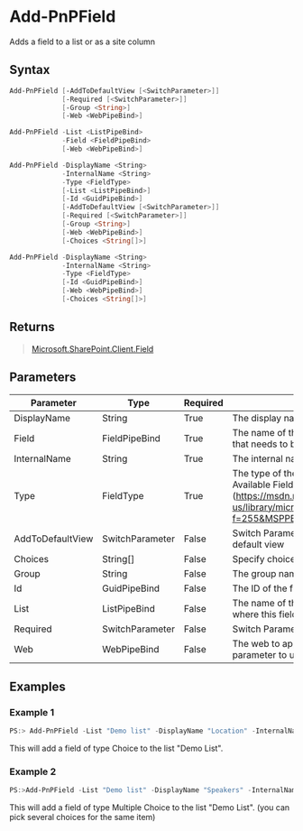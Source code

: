 # Add-PnPField
Adds a field to a list or as a site column
## Syntax
```powershell
Add-PnPField [-AddToDefaultView [<SwitchParameter>]]
             [-Required [<SwitchParameter>]]
             [-Group <String>]
             [-Web <WebPipeBind>]
```


```powershell
Add-PnPField -List <ListPipeBind>
             -Field <FieldPipeBind>
             [-Web <WebPipeBind>]
```


```powershell
Add-PnPField -DisplayName <String>
             -InternalName <String>
             -Type <FieldType>
             [-List <ListPipeBind>]
             [-Id <GuidPipeBind>]
             [-AddToDefaultView [<SwitchParameter>]]
             [-Required [<SwitchParameter>]]
             [-Group <String>]
             [-Web <WebPipeBind>]
             [-Choices <String[]>]
```


```powershell
Add-PnPField -DisplayName <String>
             -InternalName <String>
             -Type <FieldType>
             [-Id <GuidPipeBind>]
             [-Web <WebPipeBind>]
             [-Choices <String[]>]
```


## Returns
>[Microsoft.SharePoint.Client.Field](https://msdn.microsoft.com/en-us/library/microsoft.sharepoint.client.field.aspx)

## Parameters
Parameter|Type|Required|Description
---------|----|--------|-----------
|DisplayName|String|True|The display name of the field|
|Field|FieldPipeBind|True|The name of the field, its ID or an actual field object that needs to be added|
|InternalName|String|True|The internal name of the field|
|Type|FieldType|True|The type of the field like Choice, Note, MultiChoice. Available FieldTypes (https://msdn.microsoft.com/en-us/library/microsoft.sharepoint.client.fieldtype.aspx?f=255&MSPPError=-2147217396).|
|AddToDefaultView|SwitchParameter|False|Switch Parameter if this field must be added to the default view|
|Choices|String[]|False|Specify choices, only valid if the field type is Choice|
|Group|String|False|The group name to where this field belongs to|
|Id|GuidPipeBind|False|The ID of the field, must be unique|
|List|ListPipeBind|False|The name of the list, its ID or an actual list object where this field needs to be added|
|Required|SwitchParameter|False|Switch Parameter if the field is a required field|
|Web|WebPipeBind|False|The web to apply the command to. Omit this parameter to use the current web.|
## Examples

### Example 1
```powershell
PS:> Add-PnPField -List "Demo list" -DisplayName "Location" -InternalName "SPSLocation" -Type Choice -Group "Demo Group" -AddToDefaultView -Choices "Stockholm","Helsinki","Oslo"
```
This will add a field of type Choice to the list "Demo List".

### Example 2
```powershell
PS:>Add-PnPField -List "Demo list" -DisplayName "Speakers" -InternalName "SPSSpeakers" -Type MultiChoice -Group "Demo Group" -AddToDefaultView -Choices "Obiwan Kenobi","Darth Vader", "Anakin Skywalker"
```
This will add a field of type Multiple Choice to the list "Demo List". (you can pick several choices for the same item)
